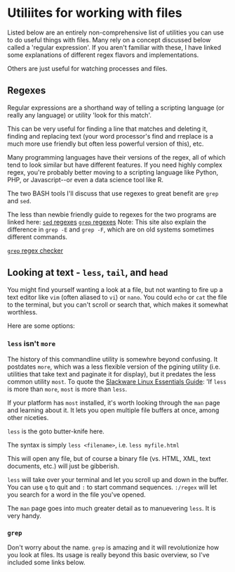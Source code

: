 # Utiliites for working with files

Listed below are an entirely non-comprehensive list of utilities you can use to do useful things with files. Many rely on a concept discussed below called a 'regular expression'. If you aren't familiar with these, I have linked some explanations of different regex flavors and implementations.

Others are just useful for watching processes and files.

## Regexes

Regular expressions are a shorthand way of telling a scripting language (or really any language) or utility 'look for this match'.

This can be very useful for finding a line that matches and deleting it, finding and replacing text (your word processor's find and rreplace is a much more use friendly but often less powerful version of this), etc.

Many programming languages have their versions of the regex, all of which tend to look similar but have different features. If you need highly complex regex, you're probably better moving to a scripting language like Python, PHP, or Javascript--or even a data science tool like R. 

The two BASH tools I'll discuss that use regexes to great benefit are `grep` and `sed`.

The less than newbie friendly guide to regexes for the two programs are linked here:
[`sed` regexes](https://www.gnu.org/software/sed/manual/html_node/Regular-Expressions.html)
[`grep` regexes](https://www.cyberciti.biz/faq/grep-regular-expressions/) 
	Note: This site also explain the difference in `grep -E` and `grep -F`, which are on old systems sometimes different commands.

[`grep` regex checker](https://www.online-utility.org/text/grep.jsp)

## Looking at text - `less`, `tail`, and `head`

You might find yourself wanting a look at a file, but not wanting to fire up a text editor like `vim` (often aliased to `vi`)  or `nano`. You could `echo` or `cat` the file to the terminal, but you can't scroll or search that, which makes it somewhat worthless.

Here are some options:

### `less` isn't `more`
 
The history of this commandline utility is somewhre beyond confusing. It postdates `more`, which was a less flexible version of the pgining utility (i.e. utilities that take text and paginate it for display), but it predates the less common utility `most`. To quote the [Slackware Linux Essentials Guide](http://www.slackbook.org/html/file-commands-pagers.html): 'If `less` is more than `more`, `most` is more than `less`.

If your platform has `most` installed, it's worth looking through the `man` page and learning about it. It lets you open multiple file buffers at once, among other niceties.

`less` is the goto butter-knife here.

The syntax is simply `less <filename>`, i.e. `less myfile.html`

This will open any file, but of course a binary file (vs. HTML, XML, text documents, etc.) will just be gibberish.

`less` will take over your terminal and let you scroll up and down in the buffer. You can use `q` to quit and `:` to start command sequences. `:/regex` will let you search for a word in the file you've opened.

The `man` page goes into much greater detail as to manuevering `less`. It is very handy.

### `grep`

Don't worry about the name. `grep` is amazing and it will revolutionize how you look at files. Its usage is really beyond this basic overview, so I've included some links below. 

